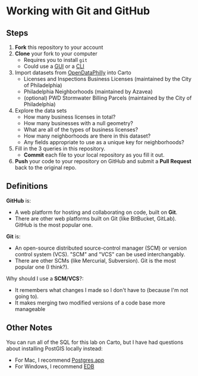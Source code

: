 # Working with Git and GitHub

## Steps
1. **Fork** this repository to your account
2. **Clone** your fork to your computer
    * Requires you to install `git`
    * Could use a [GUI](https://desktop.github.com/) or a [CLI](https://github.com/git-guides/install-git)
3. Import datasets from [OpenDataPhilly](https://opendataphilly.org/) into Carto
    * Licenses and Inspections Business Licenses (maintained by the City of Philadelphia)
    * Philadelphia Neighborhoods (maintained by Azavea)
    * (optional) PWD Stormwater Billing Parcels (maintained by the City of Philadelphia)
4. Explore the data sets
    - How many business licenses in total?
    - How many businesses with a null geometry?
    - What are all of the types of business licenses?
    - How many neighborhoods are there in this dataset?
    - Any fields appropriate to use as a unique key for neighborhoods?
5. Fill in the 3 queries in this repository.
    * **Commit** each file to your local repository as you fill it out.
6. **Push** your code to your repository on GitHub and submit a **Pull Request** back to the original repo.

## Definitions

**GitHub** is:
* A web platform for hosting and collaborating on code, built on **Git**.
* There are other web platforms built on Git (like BitBucket, GitLab). GitHub is the most popular one.

**Git** is:
* An open-source distributed source-control manager (SCM) or version control system (VCS). "SCM" and "VCS" can be used interchangably.
* There are other SCMs (like Mercurial, Subversion). Git is the most popular one (I think?).

Why should I use a **SCM/VCS**?:
* It remembers what changes I made so I don't have to (because I'm not going to).
* It makes merging two modified versions of a code base more manageable

## Other Notes

You can run all of the SQL for this lab on Carto, but I have had questions about installing PostGIS locally instead:
 * For Mac, I recommend [Postgres.app](https://postgresapp.com/)
 * For Windows, I recommend [EDB](https://www.enterprisedb.com/downloads/postgres-postgresql-downloads)
